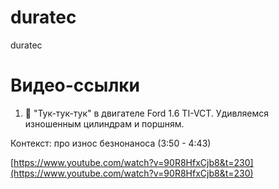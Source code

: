 # duratec
duratec

# Видео-ссылки

1. 🔨 "Тук-тук-тук" в двигателе Ford 1.6 TI-VCT. Удивляемся изношенным цилиндрам и поршням.

Контекст: про износ безнонаноса (3:50 - 4:43)

[https://www.youtube.com/watch?v=90R8HfxCjb8&t=230](https://www.youtube.com/watch?v=90R8HfxCjb8&t=230)
